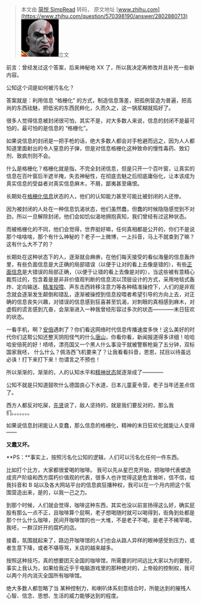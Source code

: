 > 本文由 [简悦 SimpRead](http://ksria.com/simpread/) 转码， 原文地址 [www.zhihu.com](https://www.zhihu.com/question/570398190/answer/2802880713) ![290a1b36e4dd84ae6645fc4423487093_MD5](../assets/290a1b36e4dd84ae6645fc4423487093_MD5.png)立文​

前言：曾经发过这个答案，后来神秘地 XX 了，所以我决定再修改并且补充一些新内容。

公知这个词是如何被污名化？

答案就是：利用信息 “格栅化” 的方式，制造信息落差，把孤例营造为普遍，把高尚的东西祛魅，把低劣的东西民粹化，久而久之，这一锅浆糊就捣好了。

很多人觉得信息被封闭很可怕，其实不是，对大多数人来说，信息的封闭不是最可怕的，最可怕的是信息的 “格栅化”。

如果说信息的封闭是一把手枪的话，绝大多数人都会对手枪避而远之，因为人人都知道里面射出的令人窒息的子弹，但是对信息格栅化这种致命的慢性毒药、致幻剂、致疯剂则不会。

什么是格栅化？格栅化就是指，不完全封闭信息，但是只开一个百叶窗，让真实的信息在百叶窗后半遮半掩，失去神秘性，在彻底去魅之后彻底庸俗化，让本该成为真实信息的受益者对真实信息麻木，不屑，鄙夷甚至痛恨。

长期处在[格栅化信息](https://www.zhihu.com/search?q=%E6%A0%BC%E6%A0%85%E5%8C%96%E4%BF%A1%E6%81%AF&search_source=Entity&hybrid_search_source=Entity&hybrid_search_extra=%7B%22sourceType%22%3A%22answer%22%2C%22sourceId%22%3A2653373917%7D)状态的人，他们的认知能力甚至可能比被封闭的人还惨。

因为被封闭的人处在一种信息饥渴状态，他们虽然蠢，但蠢的时候隐隐感觉到不对劲，所以一旦解除封闭，他们会如饥似渴地拥抱真知，我们曾经有过这种状态。

而被格栅化的不同，他们会觉得，世界挺好嘛，任何真相都是公开的，你们不是说那个啥啥啥，那个有什么神秘的？老子一上微博，一上抖音，马上不就查到了嘛？这有什么大不了的？

长期处在这种状态下的人，逐渐就会麻痹，在他们每天接受的看似海量的信息轰炸里，有些负面信息是大正确的局部错误（以便于让对的看上去像是错的），有些[正面信息](https://www.zhihu.com/search?q=%E6%AD%A3%E9%9D%A2%E4%BF%A1%E6%81%AF&search_source=Entity&hybrid_search_source=Entity&hybrid_search_extra=%7B%22sourceType%22%3A%22answer%22%2C%22sourceId%22%3A2653373917%7D)是大错误的局部正确，（以便于让错的看上去像是对的），当这些被有意精心裁剪过的，包含着是是非非价值观判断的信息流以顶层设计的方式，采用地毯式轰炸、定向输送、[精准投喂](https://www.zhihu.com/search?q=%E7%B2%BE%E5%87%86%E6%8A%95%E5%96%82&search_source=Entity&hybrid_search_source=Entity&hybrid_search_extra=%7B%22sourceType%22%3A%22answer%22%2C%22sourceId%22%3A2653373917%7D)、声东击西转移注意力等各种精准操控下，人们的是非观念就会逐渐发生颠倒和错乱，逐渐被操控到信息投喂者希望引导的方向上去，对正确的信息丧失兴趣，对错误的信息感到狂喜甚至饥渴，对刺眼的真相感到麻木，对虚假的谎言感到亢奋，会渐渐进入一种我曾经形容过多次的状态————末日狂欢的状态。

一看手机，啊？[安倍](https://www.zhihu.com/search?q=%E5%AE%89%E5%80%8D&search_source=Entity&hybrid_search_source=Entity&hybrid_search_extra=%7B%22sourceType%22%3A%22answer%22%2C%22sourceId%22%3A2653373917%7D)遇刺了？你们看这网络时代信息传播速度多快！这么美好的时代你们这帮公知还整天阴阳怪气的什么[唐山](https://www.zhihu.com/search?q=%E5%94%90%E5%B1%B1&search_source=Entity&hybrid_search_source=Entity&hybrid_search_extra=%7B%22sourceType%22%3A%22answer%22%2C%22sourceId%22%3A2653373917%7D)，你看你看，新闻报道得多详细！哈哈哈安倍死的好！啧啧，漂亮国又一个黑人什么事没干就被警察枪毙了五分钟，双标国家我呸， 什么什么？佩洛西飞机要来了？让我看看抖音，恩恩，拭目以待虽远必诛！打下来打下来！勿谓言之不预也！

所以渐渐的，渐渐的，人的认知水平和[精神状态](https://www.zhihu.com/search?q=%E7%B2%BE%E7%A5%9E%E7%8A%B6%E6%80%81&search_source=Entity&hybrid_search_source=Entity&hybrid_search_extra=%7B%22sourceType%22%3A%22answer%22%2C%22sourceId%22%3A2653373917%7D)就逐渐成了————

公知不就是只知道鼓吹什么德国良心下水道，日本儿童夏令营，老子当年还差点信了。

西方人都反对吃屎，[先贤](https://www.zhihu.com/search?q=%E5%85%88%E8%B4%A4&search_source=Entity&hybrid_search_source=Entity&hybrid_search_extra=%7B%22sourceType%22%3A%22answer%22%2C%22sourceId%22%3A2653373917%7D)说了，敌人坚持的，就是我们要反对的，那么我们。。。。。。。

如果说信息封闭能让人变蠢，那么信息的格栅化，精神的末日狂欢化就能让人变得——

**又蠢又坏。**

**PS：**事实上，按照污名化公知的逻辑，人们可以污名化任何一件东西。

比如打个比方，大家都很爱喝的咖啡。 我可以先从星巴克开始，把咖啡代表塑造成资产阶级和西方腐朽价值观的代表，很多人也许觉得这是危言耸听，信不信，给我抖音和 B 站以及各大网站平台的信息疯狂播种权，我可以在一个月内把这个氛围营造出来，是的，以我一己之力。

到那个时候，人们就会觉得，咖啡这种东西，其实也没以前宣扬得这么好，确实屁股有那么一点不正，且咖啡算个屁啊，老子想喝随时就可以喝得到，街角到处都是那个什么什么咖啡，民间开咖啡馆的也一大堆，不是老子不喝，是老子不稀罕喝，我呸，一群汉奸开的腐朽的店。

接着，氛围就起来了，路边开咖啡馆的人们也会从路人异样的眼神感受到压力，或者生意下降，或者不堪辱骂，关店的越来越多。

按照这种技巧，真的想要团灭全国的咖啡馆，所需要的时间远比大家以为的要短，事实上我认为，如果给我近乎于电脑游戏里的那种绝对的，上帝般的控制权，我可以两个月内消灭全国所有咖啡馆。

绝大多数人都忽略了当 某种控制力，和喇叭体系刻意结合时，所能达到的摧残人心智、信念、思想、生活的威力能够达到的程度。